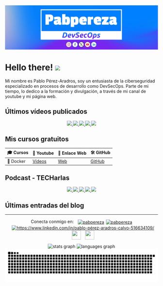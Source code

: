 ![](./static/img/banner_github.jpg)


# Hello there! <img src="https://media.giphy.com/media/hvRJCLFzcasrR4ia7z/giphy.gif" width="25px"> 

Mi nombre es Pablo Pérez-Aradros, soy un entusiasta de la ciberseguridad especializado en procesos de desarrollo como DevSecOps. Parte de mi tiempo, lo dedico a la formación y divulgación, a través de mi canal de youtube y mi página web. 

## Últimos vídeos publicados
<p align=center>

<a href='https://youtu.be/Xzz8_r48K74' target='_blank'>
  <img width='19%' src='https://img.youtube.com/vi/Xzz8_r48K74/mqdefault.jpg' />
</a>

<a href='https://youtu.be/ld-eeO2y6YI' target='_blank'>
  <img width='19%' src='https://img.youtube.com/vi/ld-eeO2y6YI/mqdefault.jpg' />
</a>

<a href='https://youtu.be/JgLxzj3MHEo' target='_blank'>
  <img width='19%' src='https://img.youtube.com/vi/JgLxzj3MHEo/mqdefault.jpg' />
</a>

<a href='https://youtu.be/JDH40u_UP4g' target='_blank'>
  <img width='19%' src='https://img.youtube.com/vi/JDH40u_UP4g/mqdefault.jpg' />
</a>

<a href='https://youtu.be/jNzz_4hMvsw' target='_blank'>
  <img width='19%' src='https://img.youtube.com/vi/jNzz_4hMvsw/mqdefault.jpg' />
</a>

</p>

## Mis cursos gratuitos 
| 🎓 Cursos | 🎥 Youtube | 🔗 Enlace Web | 🛠️ GitHub | 
| --- | --- | --- | --- | 
| 🐳 Docker | [Vídeos](https://www.youtube.com/playlist?list=PLQhxXeq1oc2n7YnjRhq7qVMzZWtDY7Zz0) | [Web](https://pabpereza.dev/docs/Cursos/docker)  | [GitHub](https://github.com/pabpereza/pabpereza/tree/main/docs/Cursos/docker) | 



## Podcast - TECHarlas
<p align=center>

<a href='https://youtu.be/ZrLGYSUpDPM' target='_blank'>
  <img width='19%' src='https://img.youtube.com/vi/ZrLGYSUpDPM/mqdefault.jpg' />
</a>

<a href='https://youtu.be/csNytM7XFz4' target='_blank'>
  <img width='19%' src='https://img.youtube.com/vi/csNytM7XFz4/mqdefault.jpg' />
</a>

<a href='https://youtu.be/y_c_tPXusqM' target='_blank'>
  <img width='19%' src='https://img.youtube.com/vi/y_c_tPXusqM/mqdefault.jpg' />
</a>

<a href='https://youtu.be/JP7iyeiK6dg' target='_blank'>
  <img width='19%' src='https://img.youtube.com/vi/JP7iyeiK6dg/mqdefault.jpg' />
</a>

<a href='https://youtu.be/EBywodEM8TA' target='_blank'>
  <img width='19%' src='https://img.youtube.com/vi/EBywodEM8TA/mqdefault.jpg' />
</a>

</p>


## Últimas entradas del blog

---
<p align="center">
Conecta conmigo en:
<a href="https://twitter.com/pabpereza" target="_blank"><img align="center" src="https://cdn.iconscout.com/icon/free/png-256/free-twitter-x-9581782-7740647.png" alt="pabpereza" height="50" width="50" style="margin-left:10px" /></a>    
<a href="https://www.youtube.com/c/pabpereza" target="_blank"><img align="center" src="https://raw.githubusercontent.com/maurodesouza/profile-readme-generator/master/src/assets/icons/social/youtube/default.svg" alt="pabpereza" height="30" width="40" style="margin-left:2px" /></a>      
<a href="https://www.linkedin.com/in/pablo-pérez-aradros-calvo-516634109/" target="_blank"><img align="center" src="https://raw.githubusercontent.com/maurodesouza/profile-readme-generator/master/src/assets/icons/social/linkedin/default.svg" alt="https://www.linkedin.com/in/pablo-pérez-aradros-calvo-516634109/" height="30" width="40" style="margin-left:10px"/></a>   
<a href="https://www.tiktok.com/@pabpereza" target="_blank"><img align="center" src="https://www.edigitalagency.com.au/wp-content/uploads/TikTok-icon-glyph.png"  height="30" width="30" style="margin-left:10px"/></a>   
<a href="https://www.instagram.com/pabpereza/" target="_blank"><img align="center" src="https://raw.githubusercontent.com/maurodesouza/profile-readme-generator/master/src/assets/icons/social/instagram/default.svg"  height="30" width="30" style="margin-left:10px" /></a>
</p>

<div align="center">
  <img src="https://github-readme-stats.vercel.app/api?username=pabpereza&hide_title=false&hide_rank=false&show_icons=true&include_all_commits=true&count_private=true&disable_animations=false&theme=dracula&locale=en&hide_border=false&order=1" height="150" alt="stats graph"  />
  <img src="https://github-readme-stats.vercel.app/api/top-langs?username=pabpereza&locale=en&hide_title=false&layout=compact&card_width=320&langs_count=5&theme=dracula&hide_border=false&order=2" height="150" alt="languages graph"  />
</div>


<img src="https://raw.githubusercontent.com/pabpereza/pabpereza/output/snake.svg" alt="Snake animation" />

